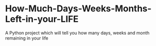# How-Much-Days-Weeks-Months-Left-in-your-LIFE
A Python project which will tell you how many days, weeks and month remaining in your life
